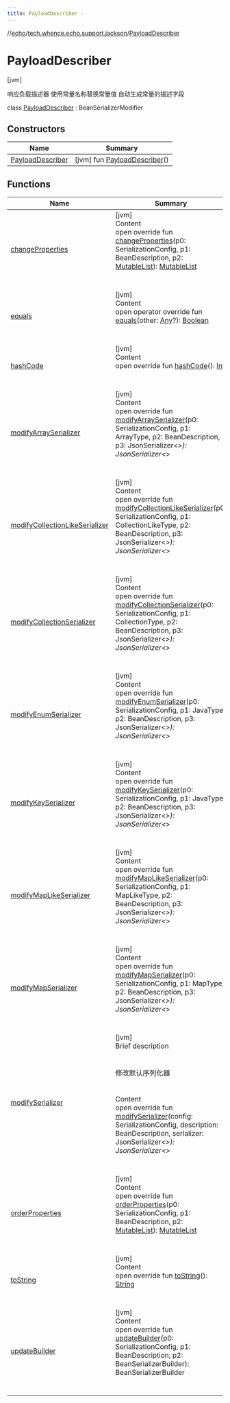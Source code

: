 ```yaml
---
title: PayloadDescriber -
---
```

//[echo](../../index.md)/[tech.whence.echo.support.jackson](../index.md)/[PayloadDescriber](index.md)



# PayloadDescriber  
 [jvm] 

响应负载描述器 使用常量名称替换常量值 自动生成常量的描述字段

class [PayloadDescriber](index.md) : BeanSerializerModifier   


## Constructors  
  
|  Name|  Summary| 
|---|---|
| [PayloadDescriber](-payload-describer.md)|  [jvm] fun [PayloadDescriber](-payload-describer.md)()   <br>


## Functions  
  
|  Name|  Summary| 
|---|---|
| [changeProperties](index.md#com.fasterxml.jackson.databind.ser/BeanSerializerModifier/changeProperties/#com.fasterxml.jackson.databind.SerializationConfig#com.fasterxml.jackson.databind.BeanDescription#kotlin.collections.MutableList[com.fasterxml.jackson.databind.ser.BeanPropertyWriter]/PointingToDeclaration/)| [jvm]  <br>Content  <br>open override fun [changeProperties](index.md#com.fasterxml.jackson.databind.ser/BeanSerializerModifier/changeProperties/#com.fasterxml.jackson.databind.SerializationConfig#com.fasterxml.jackson.databind.BeanDescription#kotlin.collections.MutableList[com.fasterxml.jackson.databind.ser.BeanPropertyWriter]/PointingToDeclaration/)(p0: SerializationConfig, p1: BeanDescription, p2: [MutableList](https://kotlinlang.org/api/latest/jvm/stdlib/kotlin.collections/-mutable-list/index.html)<BeanPropertyWriter>): [MutableList](https://kotlinlang.org/api/latest/jvm/stdlib/kotlin.collections/-mutable-list/index.html)<BeanPropertyWriter>  <br><br><br>
| [equals](../../tech.whence.echo.webclient.response.exception/-response-unrecognized-exception/index.md#kotlin/Any/equals/#kotlin.Any?/PointingToDeclaration/)| [jvm]  <br>Content  <br>open operator override fun [equals](../../tech.whence.echo.webclient.response.exception/-response-unrecognized-exception/index.md#kotlin/Any/equals/#kotlin.Any?/PointingToDeclaration/)(other: [Any](https://kotlinlang.org/api/latest/jvm/stdlib/kotlin/-any/index.html)?): [Boolean](https://kotlinlang.org/api/latest/jvm/stdlib/kotlin/-boolean/index.html)  <br><br><br>
| [hashCode](../../tech.whence.echo.webclient.response.exception/-response-unrecognized-exception/index.md#kotlin/Any/hashCode/#/PointingToDeclaration/)| [jvm]  <br>Content  <br>open override fun [hashCode](../../tech.whence.echo.webclient.response.exception/-response-unrecognized-exception/index.md#kotlin/Any/hashCode/#/PointingToDeclaration/)(): [Int](https://kotlinlang.org/api/latest/jvm/stdlib/kotlin/-int/index.html)  <br><br><br>
| [modifyArraySerializer](index.md#com.fasterxml.jackson.databind.ser/BeanSerializerModifier/modifyArraySerializer/#com.fasterxml.jackson.databind.SerializationConfig#com.fasterxml.jackson.databind.type.ArrayType#com.fasterxml.jackson.databind.BeanDescription#com.fasterxml.jackson.databind.JsonSerializer[*]/PointingToDeclaration/)| [jvm]  <br>Content  <br>open override fun [modifyArraySerializer](index.md#com.fasterxml.jackson.databind.ser/BeanSerializerModifier/modifyArraySerializer/#com.fasterxml.jackson.databind.SerializationConfig#com.fasterxml.jackson.databind.type.ArrayType#com.fasterxml.jackson.databind.BeanDescription#com.fasterxml.jackson.databind.JsonSerializer[*]/PointingToDeclaration/)(p0: SerializationConfig, p1: ArrayType, p2: BeanDescription, p3: JsonSerializer<*>): JsonSerializer<*>  <br><br><br>
| [modifyCollectionLikeSerializer](index.md#com.fasterxml.jackson.databind.ser/BeanSerializerModifier/modifyCollectionLikeSerializer/#com.fasterxml.jackson.databind.SerializationConfig#com.fasterxml.jackson.databind.type.CollectionLikeType#com.fasterxml.jackson.databind.BeanDescription#com.fasterxml.jackson.databind.JsonSerializer[*]/PointingToDeclaration/)| [jvm]  <br>Content  <br>open override fun [modifyCollectionLikeSerializer](index.md#com.fasterxml.jackson.databind.ser/BeanSerializerModifier/modifyCollectionLikeSerializer/#com.fasterxml.jackson.databind.SerializationConfig#com.fasterxml.jackson.databind.type.CollectionLikeType#com.fasterxml.jackson.databind.BeanDescription#com.fasterxml.jackson.databind.JsonSerializer[*]/PointingToDeclaration/)(p0: SerializationConfig, p1: CollectionLikeType, p2: BeanDescription, p3: JsonSerializer<*>): JsonSerializer<*>  <br><br><br>
| [modifyCollectionSerializer](index.md#com.fasterxml.jackson.databind.ser/BeanSerializerModifier/modifyCollectionSerializer/#com.fasterxml.jackson.databind.SerializationConfig#com.fasterxml.jackson.databind.type.CollectionType#com.fasterxml.jackson.databind.BeanDescription#com.fasterxml.jackson.databind.JsonSerializer[*]/PointingToDeclaration/)| [jvm]  <br>Content  <br>open override fun [modifyCollectionSerializer](index.md#com.fasterxml.jackson.databind.ser/BeanSerializerModifier/modifyCollectionSerializer/#com.fasterxml.jackson.databind.SerializationConfig#com.fasterxml.jackson.databind.type.CollectionType#com.fasterxml.jackson.databind.BeanDescription#com.fasterxml.jackson.databind.JsonSerializer[*]/PointingToDeclaration/)(p0: SerializationConfig, p1: CollectionType, p2: BeanDescription, p3: JsonSerializer<*>): JsonSerializer<*>  <br><br><br>
| [modifyEnumSerializer](index.md#com.fasterxml.jackson.databind.ser/BeanSerializerModifier/modifyEnumSerializer/#com.fasterxml.jackson.databind.SerializationConfig#com.fasterxml.jackson.databind.JavaType#com.fasterxml.jackson.databind.BeanDescription#com.fasterxml.jackson.databind.JsonSerializer[*]/PointingToDeclaration/)| [jvm]  <br>Content  <br>open override fun [modifyEnumSerializer](index.md#com.fasterxml.jackson.databind.ser/BeanSerializerModifier/modifyEnumSerializer/#com.fasterxml.jackson.databind.SerializationConfig#com.fasterxml.jackson.databind.JavaType#com.fasterxml.jackson.databind.BeanDescription#com.fasterxml.jackson.databind.JsonSerializer[*]/PointingToDeclaration/)(p0: SerializationConfig, p1: JavaType, p2: BeanDescription, p3: JsonSerializer<*>): JsonSerializer<*>  <br><br><br>
| [modifyKeySerializer](index.md#com.fasterxml.jackson.databind.ser/BeanSerializerModifier/modifyKeySerializer/#com.fasterxml.jackson.databind.SerializationConfig#com.fasterxml.jackson.databind.JavaType#com.fasterxml.jackson.databind.BeanDescription#com.fasterxml.jackson.databind.JsonSerializer[*]/PointingToDeclaration/)| [jvm]  <br>Content  <br>open override fun [modifyKeySerializer](index.md#com.fasterxml.jackson.databind.ser/BeanSerializerModifier/modifyKeySerializer/#com.fasterxml.jackson.databind.SerializationConfig#com.fasterxml.jackson.databind.JavaType#com.fasterxml.jackson.databind.BeanDescription#com.fasterxml.jackson.databind.JsonSerializer[*]/PointingToDeclaration/)(p0: SerializationConfig, p1: JavaType, p2: BeanDescription, p3: JsonSerializer<*>): JsonSerializer<*>  <br><br><br>
| [modifyMapLikeSerializer](index.md#com.fasterxml.jackson.databind.ser/BeanSerializerModifier/modifyMapLikeSerializer/#com.fasterxml.jackson.databind.SerializationConfig#com.fasterxml.jackson.databind.type.MapLikeType#com.fasterxml.jackson.databind.BeanDescription#com.fasterxml.jackson.databind.JsonSerializer[*]/PointingToDeclaration/)| [jvm]  <br>Content  <br>open override fun [modifyMapLikeSerializer](index.md#com.fasterxml.jackson.databind.ser/BeanSerializerModifier/modifyMapLikeSerializer/#com.fasterxml.jackson.databind.SerializationConfig#com.fasterxml.jackson.databind.type.MapLikeType#com.fasterxml.jackson.databind.BeanDescription#com.fasterxml.jackson.databind.JsonSerializer[*]/PointingToDeclaration/)(p0: SerializationConfig, p1: MapLikeType, p2: BeanDescription, p3: JsonSerializer<*>): JsonSerializer<*>  <br><br><br>
| [modifyMapSerializer](index.md#com.fasterxml.jackson.databind.ser/BeanSerializerModifier/modifyMapSerializer/#com.fasterxml.jackson.databind.SerializationConfig#com.fasterxml.jackson.databind.type.MapType#com.fasterxml.jackson.databind.BeanDescription#com.fasterxml.jackson.databind.JsonSerializer[*]/PointingToDeclaration/)| [jvm]  <br>Content  <br>open override fun [modifyMapSerializer](index.md#com.fasterxml.jackson.databind.ser/BeanSerializerModifier/modifyMapSerializer/#com.fasterxml.jackson.databind.SerializationConfig#com.fasterxml.jackson.databind.type.MapType#com.fasterxml.jackson.databind.BeanDescription#com.fasterxml.jackson.databind.JsonSerializer[*]/PointingToDeclaration/)(p0: SerializationConfig, p1: MapType, p2: BeanDescription, p3: JsonSerializer<*>): JsonSerializer<*>  <br><br><br>
| [modifySerializer](modify-serializer.md)| [jvm]  <br>Brief description  <br><br><br>修改默认序列化器<br><br>  <br>Content  <br>open override fun [modifySerializer](modify-serializer.md)(config: SerializationConfig, description: BeanDescription, serializer: JsonSerializer<*>): JsonSerializer<*>  <br><br><br>
| [orderProperties](index.md#com.fasterxml.jackson.databind.ser/BeanSerializerModifier/orderProperties/#com.fasterxml.jackson.databind.SerializationConfig#com.fasterxml.jackson.databind.BeanDescription#kotlin.collections.MutableList[com.fasterxml.jackson.databind.ser.BeanPropertyWriter]/PointingToDeclaration/)| [jvm]  <br>Content  <br>open override fun [orderProperties](index.md#com.fasterxml.jackson.databind.ser/BeanSerializerModifier/orderProperties/#com.fasterxml.jackson.databind.SerializationConfig#com.fasterxml.jackson.databind.BeanDescription#kotlin.collections.MutableList[com.fasterxml.jackson.databind.ser.BeanPropertyWriter]/PointingToDeclaration/)(p0: SerializationConfig, p1: BeanDescription, p2: [MutableList](https://kotlinlang.org/api/latest/jvm/stdlib/kotlin.collections/-mutable-list/index.html)<BeanPropertyWriter>): [MutableList](https://kotlinlang.org/api/latest/jvm/stdlib/kotlin.collections/-mutable-list/index.html)<BeanPropertyWriter>  <br><br><br>
| [toString](../../tech.whence.echo.webclient.response.exception/-response-unrecognized-exception/index.md#kotlin/Any/toString/#/PointingToDeclaration/)| [jvm]  <br>Content  <br>open override fun [toString](../../tech.whence.echo.webclient.response.exception/-response-unrecognized-exception/index.md#kotlin/Any/toString/#/PointingToDeclaration/)(): [String](https://kotlinlang.org/api/latest/jvm/stdlib/kotlin/-string/index.html)  <br><br><br>
| [updateBuilder](index.md#com.fasterxml.jackson.databind.ser/BeanSerializerModifier/updateBuilder/#com.fasterxml.jackson.databind.SerializationConfig#com.fasterxml.jackson.databind.BeanDescription#com.fasterxml.jackson.databind.ser.BeanSerializerBuilder/PointingToDeclaration/)| [jvm]  <br>Content  <br>open override fun [updateBuilder](index.md#com.fasterxml.jackson.databind.ser/BeanSerializerModifier/updateBuilder/#com.fasterxml.jackson.databind.SerializationConfig#com.fasterxml.jackson.databind.BeanDescription#com.fasterxml.jackson.databind.ser.BeanSerializerBuilder/PointingToDeclaration/)(p0: SerializationConfig, p1: BeanDescription, p2: BeanSerializerBuilder): BeanSerializerBuilder  <br><br><br>

